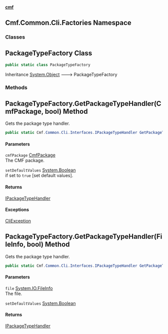 #### [cmf](index.md 'index')
## Cmf.Common.Cli.Factories Namespace
### Classes
<a name='Cmf_Common_Cli_Factories_PackageTypeFactory'></a>
## PackageTypeFactory Class
```csharp
public static class PackageTypeFactory
```

Inheritance [System.Object](https://docs.microsoft.com/en-us/dotnet/api/System.Object 'System.Object') &#129106; PackageTypeFactory  
### Methods
<a name='Cmf_Common_Cli_Factories_PackageTypeFactory_GetPackageTypeHandler(Cmf_Common_Cli_Objects_CmfPackage_bool)'></a>
## PackageTypeFactory.GetPackageTypeHandler(CmfPackage, bool) Method
Gets the package type handler.  
```csharp
public static Cmf.Common.Cli.Interfaces.IPackageTypeHandler GetPackageTypeHandler(Cmf.Common.Cli.Objects.CmfPackage cmfPackage, bool setDefaultValues=false);
```
#### Parameters
<a name='Cmf_Common_Cli_Factories_PackageTypeFactory_GetPackageTypeHandler(Cmf_Common_Cli_Objects_CmfPackage_bool)_cmfPackage'></a>
`cmfPackage` [CmfPackage](Cmf_Common_Cli_Objects.md#Cmf_Common_Cli_Objects_CmfPackage 'Cmf.Common.Cli.Objects.CmfPackage')  
The CMF package.
  
<a name='Cmf_Common_Cli_Factories_PackageTypeFactory_GetPackageTypeHandler(Cmf_Common_Cli_Objects_CmfPackage_bool)_setDefaultValues'></a>
`setDefaultValues` [System.Boolean](https://docs.microsoft.com/en-us/dotnet/api/System.Boolean 'System.Boolean')  
if set to `true` [set default values].
  
#### Returns
[IPackageTypeHandler](Cmf_Common_Cli_Interfaces.md#Cmf_Common_Cli_Interfaces_IPackageTypeHandler 'Cmf.Common.Cli.Interfaces.IPackageTypeHandler')  
#### Exceptions
[CliException](Cmf_Common_Cli_Utilities.md#Cmf_Common_Cli_Utilities_CliException 'Cmf.Common.Cli.Utilities.CliException')  
  
<a name='Cmf_Common_Cli_Factories_PackageTypeFactory_GetPackageTypeHandler(System_IO_FileInfo_bool)'></a>
## PackageTypeFactory.GetPackageTypeHandler(FileInfo, bool) Method
Gets the package type handler.  
```csharp
public static Cmf.Common.Cli.Interfaces.IPackageTypeHandler GetPackageTypeHandler(System.IO.FileInfo file, bool setDefaultValues=false);
```
#### Parameters
<a name='Cmf_Common_Cli_Factories_PackageTypeFactory_GetPackageTypeHandler(System_IO_FileInfo_bool)_file'></a>
`file` [System.IO.FileInfo](https://docs.microsoft.com/en-us/dotnet/api/System.IO.FileInfo 'System.IO.FileInfo')  
The file.
  
<a name='Cmf_Common_Cli_Factories_PackageTypeFactory_GetPackageTypeHandler(System_IO_FileInfo_bool)_setDefaultValues'></a>
`setDefaultValues` [System.Boolean](https://docs.microsoft.com/en-us/dotnet/api/System.Boolean 'System.Boolean')  
  
#### Returns
[IPackageTypeHandler](Cmf_Common_Cli_Interfaces.md#Cmf_Common_Cli_Interfaces_IPackageTypeHandler 'Cmf.Common.Cli.Interfaces.IPackageTypeHandler')  
  
  
